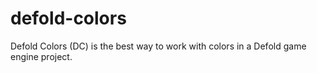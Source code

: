 # defold-colors
Defold Colors (DC) is the best way to work with colors in a Defold game engine project.
